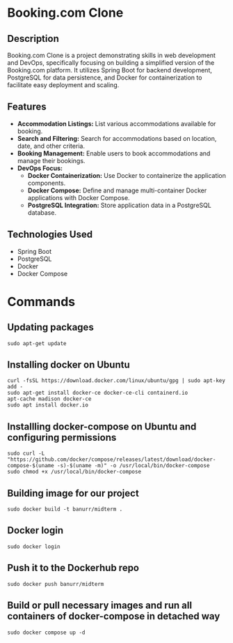 # Booking.com Clone

## Description
Booking.com Clone is a project demonstrating skills in web development and DevOps, specifically focusing on building a simplified version of the Booking.com platform. It utilizes Spring Boot for backend development, PostgreSQL for data persistence, and Docker for containerization to facilitate easy deployment and scaling.

## Features
- **Accommodation Listings:** List various accommodations available for booking.
- **Search and Filtering:** Search for accommodations based on location, date, and other criteria.
- **Booking Management:** Enable users to book accommodations and manage their bookings.
- **DevOps Focus:**
  - **Docker Containerization:** Use Docker to containerize the application components.
  - **Docker Compose:** Define and manage multi-container Docker applications with Docker Compose.
  - **PostgreSQL Integration:** Store application data in a PostgreSQL database.
  
## Technologies Used
- Spring Boot
- PostgreSQL
- Docker
- Docker Compose
  
# Commands

## Updating packages
```
sudo apt-get update
```

## Installing docker on Ubuntu
```
curl -fsSL https://download.docker.com/linux/ubuntu/gpg | sudo apt-key add -
sudo apt-get install docker-ce docker-ce-cli containerd.io
apt-cache madison docker-ce
sudo apt install docker.io
```

## Installling docker-compose on Ubuntu and configuring permissions
```
sudo curl -L "https://github.com/docker/compose/releases/latest/download/docker-compose-$(uname -s)-$(uname -m)" -o /usr/local/bin/docker-compose
sudo chmod +x /usr/local/bin/docker-compose
```

## Building image for our project
```
sudo docker build -t banurr/midterm .
```

## Docker login
```
sudo docker login
```

## Push it to the Dockerhub repo
```
sudo docker push banurr/midterm
```

## Build or pull necessary images and run all containers of docker-compose in detached way
```
sudo docker compose up -d
```

